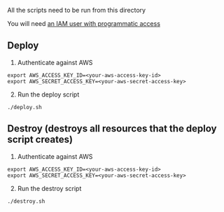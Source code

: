 All the scripts need to be run from this directory

You will need [an IAM user with programmatic access](https://docs.aws.amazon.com/IAM/latest/UserGuide/id_users_create.html)

## Deploy
1. Authenticate against AWS

```
export AWS_ACCESS_KEY_ID=<your-aws-access-key-id>
export AWS_SECRET_ACCESS_KEY=<your-aws-secret-access-key>
```

2. Run the deploy script
```
./deploy.sh 
```
## Destroy (destroys all resources that the deploy script creates)
1. Authenticate against AWS 
```
export AWS_ACCESS_KEY_ID=<your-aws-access-key-id>
export AWS_SECRET_ACCESS_KEY=<your-aws-secret-access-key>
```

2. Run the destroy script
```
./destroy.sh
```
